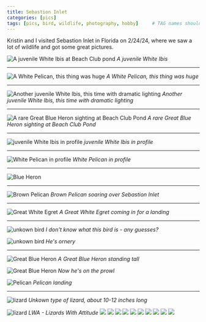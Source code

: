 ```yaml
---
title: Sebastion Inlet
categories: [pics]
tags: [pics, bird, wildlife, photography, hobby]     # TAG names should always be lowercase
---
```


Kristin and I visited Sebastion Inlet in Florida on 2/24/24, where we saw a lot of wildlife and got some great pictures. 

![A juvenile White Ibis at Beach Club pond](/assets/images/2024-02-24-sebastion-inlet-1.JPG)
_A juvenile White Ibis_


----

![A White Pelican, this thing was huge](/assets/images/2024-02-24-sebastion-inlet-2.JPG)
_A White Pelican, this thing was huge_

----

![Another juvenile White Ibis, this time with dramatic lighting](/assets/images/2024-02-24-sebastion-inlet-3.JPG)
_Another juvenile White Ibis, this time with dramatic lighting_

---

![A rare Great Blue Heron sighting at Beach Club Pond](/assets/images/2024-02-24-sebastion-inlet-4.JPG)
_A rare Great Blue Heron sighting at Beach Club Pond_

---

![juvenile White Ibis in profile](/assets/images/2024-02-24-sebastion-inlet-5.JPG)
_juvenile White Ibis in profile_

---

![White Pelican in profile](/assets/images/2024-02-24-sebastion-inlet-6.JPG)
_White Pelican in profile_

---

![Blue Heron](/assets/images/2024-02-24-sebastion-inlet-7.JPG)

---

![Brown Pelican](/assets/images/2024-02-24-sebastion-inlet-8.JPG)
_Brown Pelican soaring over Sebastion Inlet_

---

![Great White Egret](/assets/images/2024-02-24-sebastion-inlet-9.JPG)
_A Great White Egret coming in for a landing_

--- 

![unkown bird](/assets/images/2024-02-24-sebastion-inlet-10.JPG)
_I don't know what this bird is - any guesses?_

![unkown bird](/assets/images/2024-02-24-sebastion-inlet-11.JPG)
_He's ornery_

---

![Great Blue Heron](/assets/images/2024-02-24-sebastion-inlet-12.JPG)
_A Great Blue Heron standing tall_

![Great Blue Heron](/assets/images/2024-02-24-sebastion-inlet-13.JPG)
_Now he's on the prowl_

![Pelican](/assets/images/2024-02-24-sebastion-inlet-14.JPG)
_Pelican landing_

---

![lizard](/assets/images/2024-02-24-sebastion-inlet-15.JPG)
_Unkown type of lizard, about 10-12 inches long_

![lizard](/assets/images/2024-02-24-sebastion-inlet-16.JPG)
_LWA - Lizards With Attitude_
![](/assets/images/2024-02-24-sebastion-inlet-17.JPG)
![](/assets/images/2024-02-24-sebastion-inlet-18.JPG)
![](/assets/images/2024-02-24-sebastion-inlet-19.JPG)
![](/assets/images/2024-02-24-sebastion-inlet-20.JPG)
![](/assets/images/2024-02-24-sebastion-inlet-21.JPG)
![](/assets/images/2024-02-24-sebastion-inlet-22.JPG)
![](/assets/images/2024-02-24-sebastion-inlet-23.JPG)
![](/assets/images/2024-02-24-sebastion-inlet-24.JPG)
![](/assets/images/2024-02-24-sebastion-inlet-25.JPG)
![](/assets/images/2024-02-24-sebastion-inlet-26.JPG)

